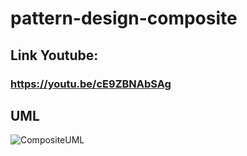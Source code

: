 # pattern-design-composite

## Link Youtube:
### https://youtu.be/cE9ZBNAbSAg

## UML
![CompositeUML](https://user-images.githubusercontent.com/61429797/89475448-7cdd5880-d75e-11ea-89f9-33cc6f0ea1d1.png)

